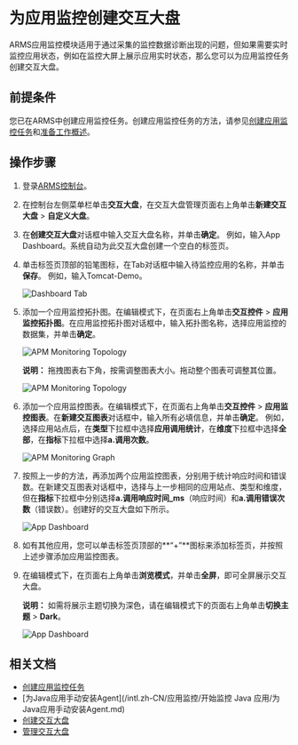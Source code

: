 # 为应用监控创建交互大盘

ARMS应用监控模块适用于通过采集的监控数据诊断出现的问题，但如果需要实时监控应用状态，例如在监控大屏上展示应用实时状态，那么您可以为应用监控任务创建交互大盘。

## 前提条件

您已在ARMS中创建应用监控任务。创建应用监控任务的方法，请参见[创建应用监控任务](/intl.zh-CN/快速入门/创建应用监控任务.md)和[准备工作概述](/intl.zh-CN/应用监控/准备工作概述.md)。

## 操作步骤

1.  登录[ARMS控制台](https://arms-intl.console.aliyun.com/)。
2.  在控制台左侧菜单栏单击**交互大盘**，在交互大盘管理页面右上角单击**新建交互大盘** \> **自定义大盘**。
3.  在**创建交互大盘**对话框中输入交互大盘名称，并单击**确定**。 例如，输入App Dashboard。系统自动为此交互大盘创建一个空白的标签页。
4.  单击标签页顶部的铅笔图标，在Tab对话框中输入待监控应用的名称，并单击**保存**。 例如，输入Tomcat-Demo。

    ![Dashboard Tab](https://static-aliyun-doc.oss-accelerate.aliyuncs.com/assets/img/zh-CN/7160316061/p43475.png)

5.  添加一个应用监控拓扑图。在编辑模式下，在页面右上角单击**交互控件** \> **应用监控拓扑图**。在应用监控拓扑图对话框中，输入拓扑图名称，选择应用监控的数据集，并单击**确定**。

    ![APM Monitoring Topology](https://static-aliyun-doc.oss-accelerate.aliyuncs.com/assets/img/zh-CN/7160316061/p43476.png)

    **说明：** 拖拽图表右下角，按需调整图表大小。拖动整个图表可调整其位置。

    ![APM Monitoring Topology](https://static-aliyun-doc.oss-accelerate.aliyuncs.com/assets/img/zh-CN/7160316061/p43477.png)

6.  添加一个应用监控图表。在编辑模式下，在页面右上角单击**交互控件** \> **应用监控图表**。在**新建交互图表**对话框中，输入所有必填信息，并单击**确定**。 例如，选择应用站点后，在**类型**下拉框中选择**应用调用统计**，在**维度**下拉框中选择**全部**，在**指标**下拉框中选择**a.调用次数**。

    ![APM Monitoring Graph ](https://static-aliyun-doc.oss-accelerate.aliyuncs.com/assets/img/zh-CN/7160316061/p43478.png)

7.  按照上一步的方法，再添加两个应用监控图表，分别用于统计响应时间和错误数。在新建交互图表对话框中，选择与上一步相同的应用站点、类型和维度，但在**指标**下拉框中分别选择**a.调用响应时间\_ms**（响应时间）和**a.调用错误次数**（错误数）。创建好的交互大盘如下所示。

    ![App Dashboard](https://static-aliyun-doc.oss-accelerate.aliyuncs.com/assets/img/zh-CN/7160316061/p43479.png)

8.  如有其他应用，您可以单击标签页顶部的**“+”**图标来添加标签页，并按照上述步骤添加应用监控图表。
9.  在编辑模式下，在页面右上角单击**浏览模式**，并单击**全屏**，即可全屏展示交互大盘。

    **说明：** 如需将展示主题切换为深色，请在编辑模式下的页面右上角单击**切换主题** \> **Dark**。

    ![App Dashboard](https://static-aliyun-doc.oss-accelerate.aliyuncs.com/assets/img/zh-CN/7160316061/p43486.png)


## 相关文档

-   [创建应用监控任务](/intl.zh-CN/快速入门/创建应用监控任务.md)
-   [为Java应用手动安装Agent](/intl.zh-CN/应用监控/开始监控 Java 应用/为Java应用手动安装Agent.md)
-   [创建交互大盘](/intl.zh-CN/大盘和报警/创建交互大盘.md)
-   [管理交互大盘](/intl.zh-CN/大盘和报警/管理交互大盘.md)

